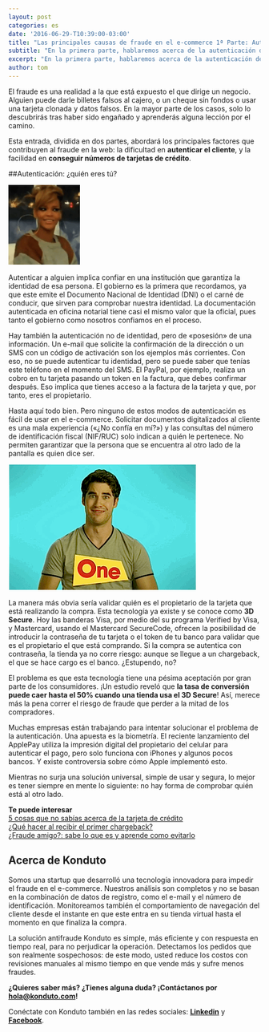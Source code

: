 ```yaml
---
layout: post
categories: es
date: '2016-06-29-T10:39:00-03:00'
title: "Las principales causas de fraude en el e-commerce 1ª Parte: Autenticación del cliente"
subtitle: "En la primera parte, hablaremos acerca de la autenticación del usuario por medio de internet"
excerpt: "En la primera parte, hablaremos acerca de la autenticación del usuario por medio de internet"
author: tom
---
```


El fraude es una realidad a la que está expuesto el que dirige un negocio. Alguien puede darle billetes falsos al cajero, o un cheque sin fondos o usar una tarjeta clonada y datos falsos. En la mayor parte de los casos, solo lo descubrirás tras haber sido engañado y aprenderás alguna lección por el camino.

Esta entrada, dividida en dos partes, abordará los principales factores que contribuyen al fraude en la web: la dificultad en **autenticar el cliente**, y la facilidad en **conseguir números de tarjetas de crédito**.

##Autenticación: ¿quién eres tú?

![whoru](/images/160629-whoru.gif)

Autenticar a alguien implica confiar en una institución que garantiza la identidad de esa persona. El gobierno es la primera que recordamos, ya que este emite el Documento Nacional de Identidad (DNI) o el carné de conducir, que sirven para comprobar nuestra identidad. La documentación autenticada en oficina notarial tiene casi el mismo valor que la oficial, pues tanto el gobierno como nosotros confiamos en el proceso.

Hay también la autenticación no de identidad, pero de «posesión» de una información. Un e-mail que solicite la confirmación de la dirección o un SMS con un código de activación son los ejemplos más corrientes. Con eso, no se puede autenticar tu identidad, pero se puede saber que tenías este teléfono en el momento del SMS. El PayPal, por ejemplo, realiza un cobro en tu tarjeta pasando un token en la factura, que debes confirmar después. Eso implica que tienes acceso a la factura de la tarjeta y que, por tanto, eres el propietario.

Hasta aquí todo bien. Pero ninguno de estos modos de autenticación es fácil de usar en el e-commerce. Solicitar documentos digitalizados al cliente es una mala experiencia («¿No confía en mí?») y las consultas del número de identificación fiscal (NIF/RUC) solo indican a quién le pertenece. No permiten garantizar que la persona que se encuentra al otro lado de la pantalla es quien dice ser.

![itsme](/images/160629-itsme.gif)

La manera más obvia sería validar quién es el propietario de la tarjeta que está realizando la compra. Esta tecnología ya existe y se conoce como **3D Secure**. Hoy las banderas Visa, por medio del su programa Verified by Visa, y Mastercard, usando el Mastercard SecureCode, ofrecen la posibilidad de introducir la contraseña de tu tarjeta o el token de tu banco para validar que es el propietario el que está comprando. Si la compra se autentica con contraseña, la tienda ya no corre riesgo: aunque se llegue a un chargeback, el que se hace cargo es el banco. ¿Estupendo, no?

El problema es que esta tecnología tiene una pésima aceptación por gran parte de los consumidores. ¡Un estudio reveló que **la tasa de conversión puede caer hasta el 50% cuando una tienda usa el 3D Secure**! Así, merece más la pena correr el riesgo de fraude que perder a la mitad de los compradores.

Muchas empresas están trabajando para intentar solucionar el problema de la autenticación. Una apuesta es la biometría. El reciente lanzamiento del ApplePay utiliza la impresión digital del propietario del celular para autenticar el pago, pero solo funciona con iPhones y algunos pocos bancos. Y existe controversia sobre cómo Apple implementó esto.

Mientras no surja una solución universal, simple de usar y segura, lo mejor es tener siempre en mente lo siguiente: no hay forma de comprobar quién está al otro lado.

**Te puede interesar**  
[5 cosas que no sabías acerca de la tarjeta de crédito](https://blog.konduto.com/es/2016/04/cosas-que-no-sabias-acerca-de-tarjeta-de-credito/?utm_source=konduto&utm_medium=blog-es&utm_campaign=conteudo)  
[¿Qué hacer al recibir el primer chargeback?](https://blog.konduto.com/es/2016/05/que-hacer-al-recibir-el-primer-chargeback/?utm_source=konduto&utm_medium=blog-es&utm_campaign=conteudo)  
[¿Fraude amigo?: sabe lo que es y aprende como evitarlo](https://blog.konduto.com/es/2016/05/que-es-un-fraude-amigo/?utm_source=konduto&utm_medium=blog-es&utm_campaign=conteudo)

## Acerca de Konduto

Somos una startup que desarrolló una tecnología innovadora para impedir el fraude en el e-commerce. Nuestros análisis son completos y no se basan en la combinación de datos de registro, como el e-mail y el número de identificación. Monitoreamos también el comportamiento de navegación del cliente desde el instante en que este entra en su tienda virtual hasta el momento en que finaliza la compra.

La solución antifraude Konduto es simple, más eficiente y con respuesta en tiempo real, para no perjudicar la operación. Detectamos los pedidos que son realmente sospechosos: de este modo, usted reduce los costos con revisiones manuales al mismo tiempo en que vende más y sufre menos fraudes. 

**¿Quieres saber más? ¿Tienes alguna duda? ¡Contáctanos por [hola@konduto.com](mailto:hola@konduto.com)!**

Conéctate con Konduto también en las redes sociales: **[Linkedin](https://www.linkedin.com/company/konduto?trk=company_logo)** y **[Facebook](https://www.facebook.com/konduto?fref=ts)**.